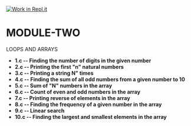 [![Work in Repl.it](https://classroom.github.com/assets/work-in-replit-14baed9a392b3a25080506f3b7b6d57f295ec2978f6f33ec97e36a161684cbe9.svg)](https://classroom.github.com/online_ide?assignment_repo_id=4438734&assignment_repo_type=AssignmentRepo)
# MODULE-TWO
LOOPS AND ARRAYS

<ul>
<li><b> 1.c -- Finding the number of digits in the given number</b> </li>
<li><b> 2.c -- Printing the first "n" natural numbers </b></li>
<li><b> 3.c -- Printing a string N" times</b> </li>
<li><b> 4.c -- Finding the sum of all odd numbers from a given number to 10</b> </li>
<li><b> 5.c -- Sum of "N" numbers in the array </b></li>
<li><b> 6.c -- Count of even and odd numbers in the array </b></li>
<li><b> 7.c -- Printing reverse of elements in the array </b></li>
<li><b> 8.c --  Finding the frequency of a given number in the array</b> </li>
<li><b> 9.c -- Linear search</b> </li>
<li><b> 10.c -- Finding the largest and smallest elements in the array </b></li>
   </ul>
